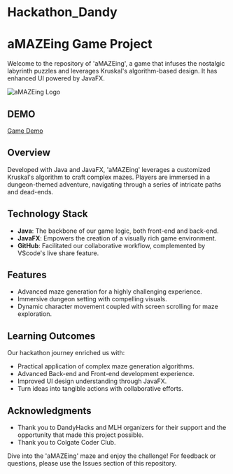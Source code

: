 # Hackathon_Dandy

# aMAZEing Game Project

Welcome to the repository of 'aMAZEing', a game that infuses the nostalgic labyrinth puzzles and leverages Kruskal's algorithm-based design. It has enhanced UI powered by JavaFX. 

![aMAZEing Logo](https://github.com/tsinghdhesi/Hackathon_Dandy/assets/135261955/9eb0a7cf-8b84-4af7-8b73-45830ba76d1d)

## DEMO

[Game Demo](https://www.youtube.com/watch?v=Y4ft3o6H7fE)


## Overview

Developed with Java and JavaFX, 'aMAZEing' leverages a customized Kruskal's algorithm to craft complex mazes. Players are immersed in a dungeon-themed adventure, navigating through a series of intricate paths and dead-ends.

## Technology Stack

- **Java**: The backbone of our game logic, both front-end and back-end.
- **JavaFX**: Empowers the creation of a visually rich game environment.
- **GitHub**: Facilitated our collaborative workflow, complemented by VScode's live share feature.

## Features

- Advanced maze generation for a highly challenging experience.
- Immersive dungeon setting with compelling visuals.
- Dynamic character movement coupled with screen scrolling for maze exploration.

## Learning Outcomes

Our hackathon journey enriched us with:

- Practical application of complex maze generation algorithms.
- Advanced Back-end and Front-end development experience.
- Improved UI design understanding through JavaFX.
- Turn ideas into tangible actions with collaborative efforts. 

## Acknowledgments

- Thank you to DandyHacks and MLH organizers for their support and the opportunity that made this project possible. 
- Thank you to Colgate Coder Club. 

Dive into the 'aMAZEing' maze and enjoy the challenge! For feedback or questions, please use the Issues section of this repository.
